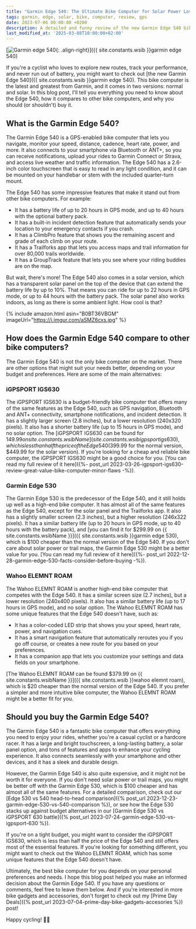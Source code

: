 ```yaml
---
title: "Garmin Edge 540: The Ultimate Bike Computer for Solar Power Lovers"
tags: garmin, edge, solar, bike, computer, review, gps
date: 2023-07-06 00:00:00 +0200
description: A detailed and funny review of the new Garmin Edge 540 bike computer, comparing the normal and solar versions, and how they stack up against other alternatives.
last_modified_at: '2025-03-08T10:00:00+02:00'
---
```


[![Garmin edge 540](https://i.imgur.com/aSMZ6cxm.jpg){: .align-right}]({{ site.constants.wsib }}garmin edge 540)

If you're a cyclist who loves to explore new routes, track your performance, and never run out of battery, you might want to check out [the new Garmin Edge 540]({{ site.constants.wsib }}garmin edge 540). This bike computer is the latest and greatest from Garmin, and it comes in two versions: normal and solar. In this blog post, I'll tell you everything you need to know about the Edge 540, how it compares to other bike computers, and why you should (or shouldn't) buy it.

## What is the Garmin Edge 540?

The Garmin Edge 540 is a GPS-enabled bike computer that lets you navigate, monitor your speed, distance, cadence, heart rate, power, and more. It also connects to your smartphone via Bluetooth or ANT+, so you can receive notifications, upload your rides to Garmin Connect or Strava, and access live weather and traffic information. The Edge 540 has a 2.6-inch color touchscreen that is easy to read in any light condition, and it can be mounted on your handlebar or stem with the included quarter-turn mount.

The Edge 540 has some impressive features that make it stand out from other bike computers. For example:

- It has a battery life of up to 20 hours in GPS mode, and up to 40 hours with the optional battery pack.
- It has a built-in incident detection feature that automatically sends your location to your emergency contacts if you crash.
- It has a ClimbPro feature that shows you the remaining ascent and grade of each climb on your route.
- It has a Trailforks app that lets you access maps and trail information for over 80,000 trails worldwide.
- It has a GroupTrack feature that lets you see where your riding buddies are on the map.

But wait, there's more! The Edge 540 also comes in a solar version, which has a transparent solar panel on the top of the device that can extend the battery life by up to 10%. That means you can ride for up to 22 hours in GPS mode, or up to 44 hours with the battery pack. The solar panel also works indoors, as long as there is some ambient light. How cool is that?

{% include amazon.html asin="B0BT36VBGM" imageUrl="https://i.imgur.com/aSMZ6cxs.jpg" %}

## How does the Garmin Edge 540 compare to other bike computers?

The Garmin Edge 540 is not the only bike computer on the market. There are other options that might suit your needs better, depending on your budget and preferences. Here are some of the main alternatives:

### iGPSPORT IGS630

The iGPSPORT IGS630 is a budget-friendly bike computer that offers many of the same features as the Edge 540, such as GPS navigation, Bluetooth and ANT+ connectivity, smartphone notifications, and incident detection. It has a slightly larger screen (2.8 inches), but a lower resolution (240x320 pixels). It also has a shorter battery life (up to 15 hours in GPS mode), and no solar option. The [iGPSPORT IGS630 can be found for $149.99 on {{ site.constants.wsibName }}]({{ site.constants.wsib }}igpsport igs630), which is less than half the price of the Edge 540 ($399.99 for the normal version, $449.99 for the solar version). If you're looking for a cheap and reliable bike computer, the iGPSPORT IGS630 might be a good choice for you. [You can read my full review of it here]({%- post_url 2023-03-26-igpsport-igs630-review-great-value-bike-computer-minor-flaws -%}).

### Garmin Edge 530

The Garmin Edge 530 is the predecessor of the Edge 540, and it still holds up well as a high-end bike computer. It has almost all of the same features as the Edge 540, except for the solar panel and the Trailforks app. It also has a slightly smaller screen (2.3 inches), but a higher resolution (246x322 pixels). It has a similar battery life (up to 20 hours in GPS mode, up to 40 hours with the battery pack), and [you can find it for $299.99 on {{ site.constants.wsibName }}]({{ site.constants.wsib }}garmin edge 530), which is $100 cheaper than the normal version of the Edge 540. If you don't care about solar power or trail maps, the Garmin Edge 530 might be a better value for you. [You can read my full review of it here]({%- post_url 2022-12-28-garmin-edge-530-facts-consider-before-buying -%}).

### Wahoo ELEMNT ROAM

The Wahoo ELEMNT ROAM is another high-end bike computer that competes with the Edge 540. It has a similar screen size (2.7 inches), but a lower resolution (240x400 pixels). It also has a similar battery life (up to 17 hours in GPS mode), and no solar option. The Wahoo ELEMNT ROAM has some unique features that the Edge 540 doesn't have, such as:

- It has a color-coded LED strip that shows you your speed, heart rate, power, and navigation cues.
- It has a smart navigation feature that automatically reroutes you if you go off course, or creates a new route for you based on your preferences.
- It has a companion app that lets you customize your settings and data fields on your smartphone.

[The Wahoo ELEMNT ROAM can be found $379.99 on {{ site.constants.wsibName }}]({{ site.constants.wsib }}wahoo elemnt roam), which is $20 cheaper than the normal version of the Edge 540. If you prefer a simpler and more intuitive bike computer, the Wahoo ELEMNT ROAM might be a better fit for you.

## Should you buy the Garmin Edge 540?

The Garmin Edge 540 is a fantastic bike computer that offers everything you need to enjoy your rides, whether you're a casual cyclist or a hardcore racer. It has a large and bright touchscreen, a long-lasting battery, a solar panel option, and tons of features and apps to enhance your cycling experience. It also connects seamlessly with your smartphone and other devices, and it has a sleek and durable design.

However, the Garmin Edge 540 is also quite expensive, and it might not be worth it for everyone. If you don't need solar power or trail maps, you might be better off with the Garmin Edge 530, which is $100 cheaper and has almost all of the same features. For a detailed comparison, check out our [Edge 530 vs 540 head-to-head comparison]({% post_url 2023-12-23-garmin-edge-530-vs-540-comparison %}), or see how the Edge 530 stacks up against budget alternatives in our [Garmin Edge 530 vs iGPSPORT 630 battle]({% post_url 2023-07-24-garmin-edge-530-vs-igpsport-630 %}).

If you're on a tight budget, you might want to consider the iGPSPORT IGS630, which is less than half the price of the Edge 540 and still offers most of the essential features. If you're looking for something different, you might want to check out the Wahoo ELEMNT ROAM, which has some unique features that the Edge 540 doesn't have.

Ultimately, the best bike computer for you depends on your personal preferences and needs. I hope this blog post helped you make an informed decision about the Garmin Edge 540. If you have any questions or comments, feel free to leave them below. And if you're interested in more bike gadgets and accessories, don't forget to check out my [Prime Day Deals]({% post_url 2023-07-04-prime-day-bike-gadgets-accesories %}) post!

Happy cycling! 🚴‍♂️
